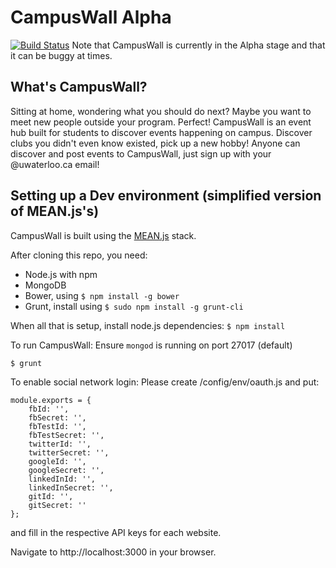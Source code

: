 CampusWall Alpha
==========
[![Build Status](https://travis-ci.org/icechen1/campuswall.svg?branch=master)](https://travis-ci.org/icechen1/campuswall)
Note that CampusWall is currently in the Alpha stage and that it can be buggy at times.

## What's CampusWall?
Sitting at home, wondering what you should do next? Maybe you want to meet new people outside your program. Perfect!
CampusWall is an event hub built for students to discover events happening on campus. 
Discover clubs you didn't even know existed, pick up a new hobby!
Anyone can discover and post events to CampusWall, just sign up with your @uwaterloo.ca email!


## Setting up a Dev environment (simplified version of MEAN.js's)
CampusWall is built using the [MEAN.js](http://meanjs.org) stack. 

After cloning this repo, you need:
* Node.js with npm
* MongoDB
* Bower, using `$ npm install -g bower`
* Grunt, install using `$ sudo npm install -g grunt-cli`

When all that is setup, install node.js dependencies:
``` $ npm install ```

To run CampusWall:
Ensure `mongod` is running on port 27017 (default)
```
$ grunt
```

To enable social network login:
Please create /config/env/oauth.js and put:
```
module.exports = {
    fbId: '',
    fbSecret: '',
    fbTestId: '',
    fbTestSecret: '',
    twitterId: '',
    twitterSecret: '',
    googleId: '',
    googleSecret: '',    
    linkedInId: '',
    linkedInSecret: '',
    gitId: '',
    gitSecret: ''
};
```

and fill in the respective API keys for each website.

Navigate to http://localhost:3000 in your browser.
